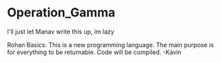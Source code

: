 # Operation_Gamma
I'll just let Manav write this up, im lazy

Rohan
Basics:
This is a new programming language. The main purpose is for everything to be returnable. Code will be compiled.
-Kavin
